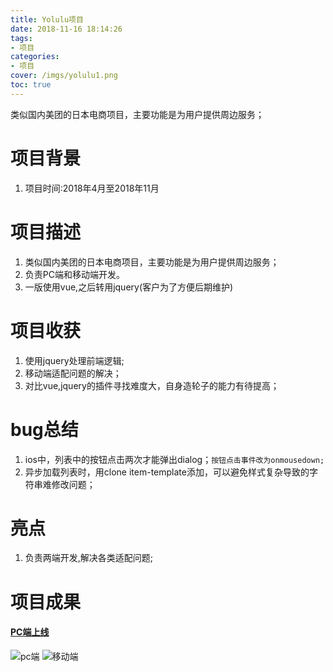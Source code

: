```yaml
---
title: Yolulu项目
date: 2018-11-16 18:14:26
tags: 
- 项目
categories:
- 项目
cover: /imgs/yolulu1.png
toc: true
---
```


类似国内美团的日本电商项目，主要功能是为用户提供周边服务；

<!-- more -->

# 项目背景
1. 项目时间:2018年4月至2018年11月

# 项目描述
1. 类似国内美团的日本电商项目，主要功能是为用户提供周边服务；
2. 负责PC端和移动端开发。
3. 一版使用vue,之后转用jquery(客户为了方便后期维护)

# 项目收获
1. 使用jquery处理前端逻辑;
2. 移动端适配问题的解决；
3. 对比vue,jquery的插件寻找难度大，自身造轮子的能力有待提高；

# bug总结
1. ios中，列表中的按钮点击两次才能弹出dialog；`按钮点击事件改为onmousedown;`
2. 异步加载列表时，用clone item-template添加，可以避免样式复杂导致的字符串难修改问题；

# 亮点
1. 负责两端开发,解决各类适配问题;



# 项目成果
#### [PC端上线](http://magazine.yolulu.com/)


<div class="justified-gallery">
<img src="/imgs/yolulu1.png" alt="pc端" />
<img src="/imgs/yolulu2.png" alt="移动端" />
</div>



